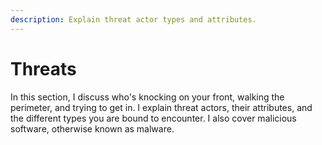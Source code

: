 ```yaml
---
description: Explain threat actor types and attributes.
---
```


# Threats

In this section, I discuss who's knocking on your front, walking the perimeter, and trying to get in. I explain threat actors, their attributes, and the different types you are bound to encounter. I also cover malicious software, otherwise known as malware.

